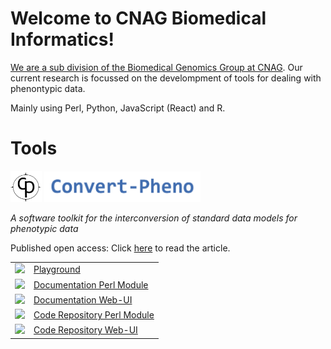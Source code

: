 # Welcome to CNAG Biomedical Informatics!

[We are a sub division of the Biomedical Genomics Group at CNAG](https://www.cnag.eu/teams/genome-research-unit/biomedical-genomics-group). Our current research is focussed on the develompment of tools
for dealing with phenontypic data.

Mainly using Perl, Python, JavaScript (React) and R.

# Tools

<p align="left">
  <a href="https://github.com/cnag-biomedical-informatics/convert-pheno"><img src="https://raw.githubusercontent.com/cnag-biomedical-informatics/convert-pheno/main/docs/img/CP-logo.png" width="50" alt="Convert-Pheno"></a>
  <a href="https://github.com/cnag-biomedical-informatics/convert-pheno"><img src="https://raw.githubusercontent.com/cnag-biomedical-informatics/convert-pheno/main/docs/img/CP-text.png" width="250" alt="Convert-Pheno"></a>
</p>
<p align="left">
    <em>A software toolkit for the interconversion of standard data models for phenotypic data</em>
</p>

Published open access: Click [here](https://doi.org/10.1016/j.jbi.2023.104558) to read the article.

| | | 
|---|---|
| [<img src="https://raw.githubusercontent.com/FortAwesome/Font-Awesome/6.x/svgs/solid/flask.svg" height="16">](https://convert-pheno.cnag.cat) | [Playground](https://convert-pheno.cnag.cat) |
| [<img src="https://raw.githubusercontent.com/FortAwesome/Font-Awesome/6.x/svgs/solid/book.svg" height="16">](https://cnag-biomedical-informatics.github.io/convert-pheno) | [Documentation Perl Module](https://cnag-biomedical-informatics.github.io/convert-pheno) |
| [<img src="https://raw.githubusercontent.com/FortAwesome/Font-Awesome/6.x/svgs/solid/book.svg" height="16">](https://cnag-biomedical-informatics.github.io/convert-pheno-ui) | [Documentation Web-UI](https://cnag-biomedical-informatics.github.io/convert-pheno-ui) |
| [<img src="https://raw.githubusercontent.com/FortAwesome/Font-Awesome/6.x/svgs/brands/github.svg" height="16">](https://github.com/CNAG-Biomedical-Informatics/convert-pheno) | [Code Repository Perl Module](https://github.com/CNAG-Biomedical-Informatics/convert-pheno) |
| [<img src="https://raw.githubusercontent.com/FortAwesome/Font-Awesome/6.x/svgs/brands/github.svg" height="16">](https://github.com/CNAG-Biomedical-Informatics/convert-pheno-ui) | [Code Repository Web-UI](https://github.com/CNAG-Biomedical-Informatics/convert-pheno-ui) |